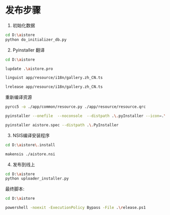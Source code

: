 <!--
 * @Author: Firmin.Sun fmsunyh@gmail.com
 * @Date: 2024-07-01 10:56:29
 * @LastEditors: Firmin.Sun fmsunyh@gmail.com
 * @LastEditTime: 2024-07-05 15:31:27
 * @FilePath: \aistore\Release.md
 * @Description: 发布版本
-->
# 发布步骤

1. 初始化数据

```sh
cd D:\aistore
python do_initializer_db.py
```

2. Pyinstaller
翻译

```sh
cd D:\aistore
```

```sh
lupdate .\aistore.pro
```
```sh
linguist app/resource/i18n/gallery.zh_CN.ts
```
```sh
lrelease app/resource/i18n/gallery.zh_CN.ts
```

重新编译资源
```sh
pyrcc5 -o ./app/common/resource.py ./app/resource/resource.qrc
```

```sh
pyinstaller --onefile  --noconsole  --distpath .\.pyInstaller --icon=.\aistore.ico .\aistore.py
```

```sh
pyinstaller aistore.spec --distpath .\.PyInstaller
```

3. NSIS编译安装程序
```sh
cd D:\aistore\.install
```

```sh
makensis ./aistore.nsi
```

4. 发布到线上
```sh
cd D:\aistore
python uploader_installer.py

```


最终脚本:
```sh
cd D:\aistore
```

```sh
powershell -noexit -ExecutionPolicy Bypass -File .\release.ps1
```